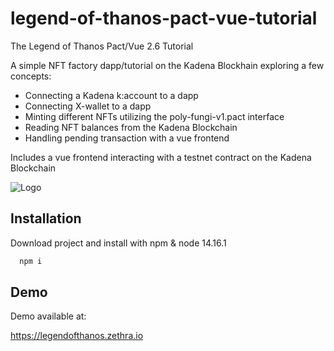 
# legend-of-thanos-pact-vue-tutorial


The Legend of Thanos Pact/Vue 2.6 Tutorial 

A simple NFT factory dapp/tutorial on the Kadena Blockhain exploring a few concepts:

- Connecting a Kadena k:account to a dapp
- Connecting X-wallet to a dapp
- Minting different NFTs utilizing the poly-fungi-v1.pact interface
- Reading NFT balances from the Kadena Blockchain
- Handling pending transaction with a vue frontend 

Includes a vue frontend interacting with a testnet contract on the Kadena Blockchain

![Logo](https://legendofthanos.zethra.io/legendofthanos.png)


## Installation

Download project and install with npm & node 14.16.1

```bash
  npm i
```
    
## Demo

Demo available at:

https://legendofthanos.zethra.io

